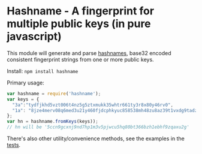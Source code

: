 # Hashname - A fingerprint for multiple public keys (in pure javascript)

This module will generate and parse [hashnames](https://github.com/telehash/telehash.org/tree/v3/v3/hashname), base32 encoded consistent fingerprint strings from one or more public keys.

Install: `npm install hashname`

Primary usage:

```js
var hashname = require('hashname');
var keys = {
  "3a":"tydfjkhd5vzt006t4nz5g5ztxmukk35whtr661ty3r8x80y46rv0",
  "1a": "8jze4merv08q6med3u21y460fjdcphkyuc858538mh48zu8az39t1vxdg9tadzun"
};
var hn = hashname.fromKeys(keys));
// hn will be '5ccn9gcxnj9nd7hp1m3v5pjwcu5hq80bt366bzh1ebhf9zqaxu2g'
```

There's also other utility/convenience methods, see the examples in the [tests](test/).